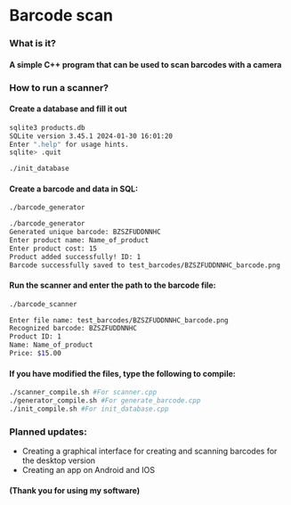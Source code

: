 # Barcode scan
### What is it?
#### A simple C++ program that can be used to scan barcodes with a camera

### How to run a scanner?
#### Create a database and fill it out
```bash
sqlite3 products.db
SQLite version 3.45.1 2024-01-30 16:01:20
Enter ".help" for usage hints.
sqlite> .quit

./init_database
```

#### Create a barcode and data in SQL:
```bash
./barcode_generator

./barcode_generator
Generated unique barcode: BZSZFUDDNNHC
Enter product name: Name_of_product
Enter product cost: 15
Product added successfully! ID: 1
Barcode successfully saved to test_barcodes/BZSZFUDDNNHC_barcode.png
```

#### Run the scanner and enter the path to the barcode file:

```bash
./barcode_scanner

Enter file name: test_barcodes/BZSZFUDDNNHC_barcode.png
Recognized barcode: BZSZFUDDNNHC
Product ID: 1
Name: Name_of_product
Price: $15.00
```

#### If you have modified the files, type the following to compile:
```bash
./scanner_compile.sh #For scanner.cpp
./generator_compile.sh #For generate_barcode.cpp
./init_compile.sh #For init_database.cpp
```

### Planned updates:
- Creating a graphical interface for creating and scanning barcodes for the desktop version
- Creating an app on Android and IOS


#### (Thank you for using my software)

